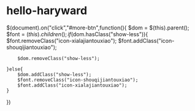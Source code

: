# hello-haryward

$(document).on("click","#more-btn",function(){
	$dom = $(this).parent();
	$font = $(this).children();
	if($dom.hasClass("show-less")){
		$font.removeClass("icon-xialajiantouxiao");
		$font.addClass("icon-shouqijiantouxiao");
		
		$dom.removeClass("show-less");
		
	}else{
		$dom.addClass("show-less");
		$font.removeClass("icon-shouqijiantouxiao");
		$font.addClass("icon-xialajiantouxiao");
	}
	
})
